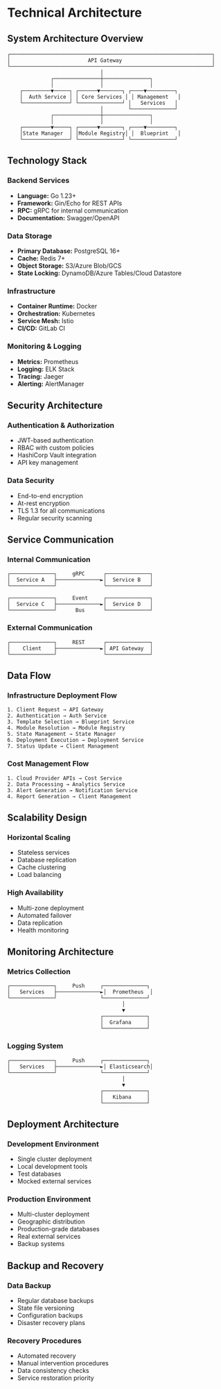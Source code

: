 # Technical Architecture

## System Architecture Overview

```
┌─────────────────────────────────────────────────────────────────┐
│                         API Gateway                             │
└─────────────────────────────────────────────────────────────────┘
                              │
              ┌───────────────┼───────────────┐
              │               │               │
    ┌─────────▼─────┐ ┌──────▼───────┐ ┌────▼─────────┐
    │  Auth Service │ │ Core Services │ │ Management   │
    └───────────────┘ └──────────────┘ │   Services   │
                              │        └──────────────┘
              ┌───────────────┼───────────────┐
              │               │               │
    ┌─────────▼─────┐ ┌──────▼───────┐ ┌────▼─────────┐
    │State Manager  │ │Module Registry│ │  Blueprint   │
    └───────────────┘ └──────────────┘ └──────────────┘
```

## Technology Stack

### Backend Services
- **Language:** Go 1.23+
- **Framework:** Gin/Echo for REST APIs
- **RPC:** gRPC for internal communication
- **Documentation:** Swagger/OpenAPI

### Data Storage
- **Primary Database:** PostgreSQL 16+
- **Cache:** Redis 7+
- **Object Storage:** S3/Azure Blob/GCS
- **State Locking:** DynamoDB/Azure Tables/Cloud Datastore

### Infrastructure
- **Container Runtime:** Docker
- **Orchestration:** Kubernetes
- **Service Mesh:** Istio
- **CI/CD:** GitLab CI

### Monitoring & Logging
- **Metrics:** Prometheus
- **Logging:** ELK Stack
- **Tracing:** Jaeger
- **Alerting:** AlertManager

## Security Architecture

### Authentication & Authorization
- JWT-based authentication
- RBAC with custom policies
- HashiCorp Vault integration
- API key management

### Data Security
- End-to-end encryption
- At-rest encryption
- TLS 1.3 for all communications
- Regular security scanning

## Service Communication

### Internal Communication
```
┌──────────────┐     gRPC      ┌──────────────┐
│  Service A   ├──────────────►│  Service B   │
└──────────────┘               └──────────────┘

┌──────────────┐     Event     ┌──────────────┐
│  Service C   ├──────────────►│  Service D   │
└──────────────┘      Bus      └──────────────┘
```

### External Communication
```
┌──────────────┐     REST      ┌──────────────┐
│    Client    ├──────────────►│ API Gateway  │
└──────────────┘               └──────────────┘
```

## Data Flow

### Infrastructure Deployment Flow
```
1. Client Request → API Gateway
2. Authentication → Auth Service
3. Template Selection → Blueprint Service
4. Module Resolution → Module Registry
5. State Management → State Manager
6. Deployment Execution → Deployment Service
7. Status Update → Client Management
```

### Cost Management Flow
```
1. Cloud Provider APIs → Cost Service
2. Data Processing → Analytics Service
3. Alert Generation → Notification Service
4. Report Generation → Client Management
```

## Scalability Design

### Horizontal Scaling
- Stateless services
- Database replication
- Cache clustering
- Load balancing

### High Availability
- Multi-zone deployment
- Automated failover
- Data replication
- Health monitoring

## Monitoring Architecture

### Metrics Collection
```
┌──────────────┐     Push     ┌──────────────┐
│   Services   ├──────────────►│  Prometheus  │
└──────────────┘              └──────────────┘
                                     │
                                     ▼
                              ┌──────────────┐
                              │  Grafana     │
                              └──────────────┘
```

### Logging System
```
┌──────────────┐     Push     ┌──────────────┐
│   Services   ├──────────────►│ Elasticsearch│
└──────────────┘              └──────────────┘
                                     │
                                     ▼
                              ┌──────────────┐
                              │   Kibana     │
                              └──────────────┘
```

## Deployment Architecture

### Development Environment
- Single cluster deployment
- Local development tools
- Test databases
- Mocked external services

### Production Environment
- Multi-cluster deployment
- Geographic distribution
- Production-grade databases
- Real external services
- Backup systems

## Backup and Recovery

### Data Backup
- Regular database backups
- State file versioning
- Configuration backups
- Disaster recovery plans

### Recovery Procedures
- Automated recovery
- Manual intervention procedures
- Data consistency checks
- Service restoration priority

